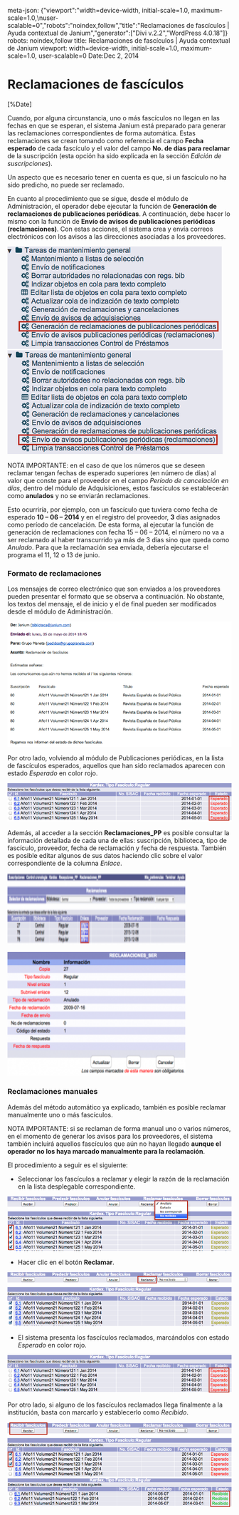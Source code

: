 meta-json: {"viewport":"width=device-width, initial-scale=1.0, maximum-scale=1.0,\nuser-scalable=0","robots":"noindex,follow","title":"Reclamaciones de fascículos | Ayuda contextual de Janium","generator":["Divi v.2.2","WordPress 4.0.18"]}
robots: noindex,follow
title: Reclamaciones de fascículos | Ayuda contextual de Janium
viewport: width=device-width, initial-scale=1.0, maximum-scale=1.0, user-scalable=0
Date:Dec 2, 2014

# Reclamaciones de fascículos

[%Date]

Cuando, por alguna circunstancia, uno o más fascículos no llegan en las
fechas en que se esperan, el sistema Janium está preparado para generar
las reclamaciones correspondientes de forma automática. Estas
reclamaciones se crean tomando como referencia el campo **Fecha
esperado** de cada fascículo y el valor del campo **No. de días para
reclamar** de la suscripción (esta opción ha sido explicada en la
sección *Edición de suscripciones*).

Un aspecto que es necesario tener en cuenta es que, si un fascículo no
ha sido predicho, no puede ser reclamado.

En cuanto al procedimiento que se sigue, desde el módulo de
Administración, el operador debe ejecutar la función de **Generación de
reclamaciones de publicaciones periódicas**. A continuación, debe hacer
lo mismo con la función de **Envío de avisos de publicaciones periódicas
(reclamaciones)**. Con estas acciones, el sistema crea y envía correos
electrónicos con los avisos a las direcciones asociadas a los
proveedores.

<img src="Generacion_reclams_admin.png" alt="Módulo de Administración - Generación de reclamaciones" id="mdulodeadministracin-generacindereclamaciones" />

<img src="Envio_reclams_admin.png" alt="Módulo de Administración - Envío de reclamaciones" id="mdulodeadministracin-envodereclamaciones" />

NOTA IMPORTANTE: en el caso de que los números que se deseen reclamar
tengan fechas de esperado superiores (en número de días) al valor que
conste para el proveedor en el campo *Período de cancelación en días*,
dentro del módulo de Adquisiciones, estos fascículos se establecerán
como **anulados** y no se enviarán reclamaciones.

Esto ocurriría, por ejemplo, con un fascículo que tuviera como fecha de
esperado **10 – 06 – 2014** y en el registro del proveedor, **3** días
asignados como período de cancelación. De esta forma, al ejecutar la
función de generación de reclamaciones con fecha 15 – 06 – 2014, el
número no va a ser reclamado al haber transcurrido ya más de 3 días sino
que queda como *Anulado*. Para que la reclamación sea enviada, debería
ejecutarse el programa el 11, 12 o 13 de junio.

### Formato de reclamaciones

Los mensajes de correo electrónico que son enviados a los proveedores
pueden presentar el formato que se observa a continuación. No obstante,
los textos del mensaje, el de inicio y el de final pueden ser
modificados desde el módulo de Administración.

<img src="Ejemplo_reclamacion.png" alt="Ejemplo de mensaje de reclamación" id="ejemplodemensajedereclamacin" />

Por otro lado, volviendo al módulo de Publicaciones periódicas, en la
lista de fascículos esperados, aquellos que han sido reclamados aparecen
con estado *Esperado* en color rojo.

<img src="Fasciculos_reclamados.png" alt="Fascículos reclamados" id="fascculosreclamados" />

Además, al acceder a la sección **Reclamaciones\_PP** es posible
consultar la información detallada de cada una de ellas: suscripción,
biblioteca, tipo de fascículo, proveedor, fecha de reclamación y fecha
de respuesta. También es posible editar algunos de sus datos haciendo
clic sobre el valor correspondiente de la columna *Enlace*.

[<img src="Seccion_reclams-300x60.png" alt="Seccion_reclams" class="alignnone size-medium wp-image-1530" width="400" height="160" />](Seccion_reclams.png)

[<img src="Seccion_reclams2-300x178.png" alt="Seccion_reclams2" class="alignnone size-medium wp-image-1531" width="400" height="278" />](Seccion_reclams2.png)

### Reclamaciones manuales

Además del método automático ya explicado, también es posible reclamar
manualmente uno o más fascículos.

NOTA IMPORTANTE: si se reclaman de forma manual uno o varios números, en
el momento de generar los avisos para los proveedores, el sistema
también incluirá aquellos fascículos que aún no hayan llegado **aunque
el operador no los haya marcado manualmente para la reclamación**.

El procedimiento a seguir es el siguiente:

-   Seleccionar los fascículos a reclamar y elegir la razón de la
    reclamación en la lista desplegable correspondiente.

<img src="Reclamacion_manual.png" alt="Selección de fascículos para reclamación manual" id="seleccindefascculosparareclamacinmanual" />

-   Hacer clic en el botón **Reclamar**.

<img src="Reclamacion_manual2.png" alt="Ejecución de reclamación manual" id="ejecucindereclamacinmanual" />

-   El sistema presenta los fascículos reclamados, marcándolos con
    estado *Esperado* en color rojo.

<img src="Fasciculos_reclamados.png" alt="Fascículos reclamados manualmente" id="fascculosreclamadosmanualmente" />

Por otro lado, si alguno de los fascículos reclamados llega finalmente a
la institución, basta con marcarlo y establecerlo como *Recibido*.

<img src="Recepcion_reclamados.png" id="recepcindefascculosreclamados" />

<img src="Recepcion_reclamados2.png" alt="Recepción de fascículos reclamados" id="recepcindefascculosreclamados2" />
